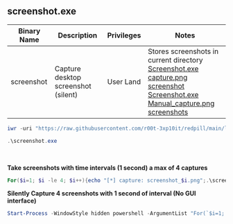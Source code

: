 ## screenshot.exe

|Binary Name|Description|Privileges|Notes|
|---|---|---|---|
|screenshot|Capture desktop screenshot (silent)|User Land|Stores screenshots in current directory<br />[Screenshot.exe capture.png screenshot](https://raw.githubusercontent.com/r00t-3xp10it/redpill/main/lib/Screenshot/screenshot.png)<br />[Screenshot.exe Manual_capture.png screenshots](https://raw.githubusercontent.com/r00t-3xp10it/redpill/main/lib/Screenshot/screenshot_manual.png)|

```powershell
iwr -uri "https://raw.githubusercontent.com/r00t-3xp10it/redpill/main/lib/Screenshot/screenshot.exe" -OutFile "screenshot.exe"
```

```powershell
.\screenshot.exe
```

<br />

**Take screenshots with time intervals (1 second) a max of 4 captures**
```powershell
For($i=1; $i -le 4; $i++){echo "[*] capture: screenshot_$i.png";.\screenshot.exe;Start-Sleep -S 1;Rename-Item screenshot.png screenshot_$i.png -Force}
```

**Silently Capture 4 screenshots with 1 second of interval (No GUI interface)**
```powershell
Start-Process -WindowStyle hidden powershell -ArgumentList "For(`$i=1; `$i -le 4; `$i++){.\screenshot.exe;Start-Sleep -S 1;Rename-Item screenshot.png screenshot_`$i.png -Force}";exit
```
